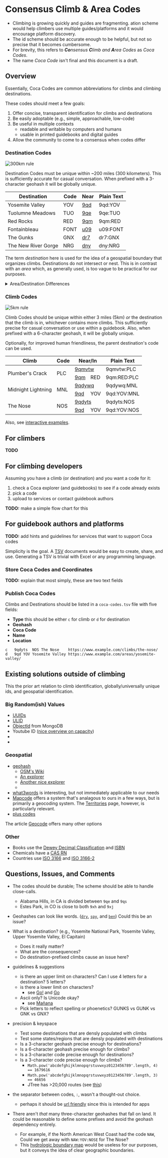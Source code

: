 # Consensus Climb & Area Codes

- Climbing is growing quickly and guides are fragmenting.
  ation scheme would help climbers
  use multiple guides/platforms and it would encourage platform discovery.
- The id scheme should be accurate enough to be helpful,
  but not so precise that it becomes cumbersome.
- For brevity, this refers to
  _<strong>Co</strong>nsensus <strong>C</strong>limb and <strong>A</strong>rea Codes_
  as
  _Coca Codes_.
- The name _Coca Code_ isn't final and this document is a draft.

## Overview

Essentially, Coca Codes are common abbreviations for climbs and climbing destinations.

These codes should meet a few goals:

1. Offer concise, transparent identification for climbs and destinations
2. Be easily adoptable (e.g., simple, approachable, low-code)
3. Be useful in multiple contexts
   - readable and writable by computers and humans
   - usable in printed guidebooks and digital guides
4. Allow the community to come to a consensus
   when codes differ
  
### Destination Codes
  
![300km rule](300km-rule.svg)

Destination Codes must be unique within ~200 miles (300 kilometers).
This is sufficiently accurate for casual conversation.
When prefixed with a 3-character geohash it will be globally unique.

<table>
  <thead>
    <tr>
      <th>Destination</th>
      <th>Code</th>
      <th>Near</th>
      <th>Plain Text</th>
    </tr>
  </thead>
  <tbody>
    <tr>
      <td>Yosemite Valley</td>
      <td>YOV</td>
      <td><a href="https://geohash.softeng.co/9qd">9qd</a></td>
      <td class="codes-table__code">9qd:YOV</td>
    </tr>
    <tr>
      <td>Tuolumne Meadows</td>
      <td>TUO</td>
      <td><a href="https://geohash.softeng.co/9qe">9qe</a></td>
      <td class="codes-table__code">9qe:TUO</td>
    </tr>
    <tr>
      <td>Red Rocks</td>
      <td>RED</td>
      <td><a href="https://geohash.softeng.co/9qm">9qm</a></td>
      <td class="codes-table__code">9qm:RED</td>
    </tr>
    <tr>
      <td>Fontainbleau</td>
      <td>FONT</td>
      <td><a href="https://geohash.softeng.co/u09">u09</a></td>
      <td class="codes-table__code">u09:FONT</td>
    </tr>
    <tr>
      <td>The Gunks</td>
      <td>GNX</td>
      <td><a href="https://geohash.softeng.co/dr7">dr7</a></td>
      <td class="codes-table__code">dr7:GNX</td>
    </tr>
    <tr>
      <td>The New River Gorge</td>
      <td>NRG</td>
      <td><a href="https://geohash.softeng.co/dny">dny</a></td>
      <td class="codes-table__code">dny:NRG</td>
    </tr>
  </tbody>
</table>


The term <em>destination</em> here is used for the idea of
a geospatial boundary that organizes climbs.
Destinations do not intersect or nest.
This is in contrast with an <em>area</em> which, as generally used,
is too vague to be practical for our purposes.

<details>
  <summary>Area/Destination Differences</summary>
  <p>
    Take the The Red River Gorge: from North to South it&apos;s about
    <a href="https://www.redriverclimbing.com/RRCGuide/?type=map">20 miles</a>,
    and it contains smaller regions,
    sometimes sub-divided by ownership,
    which contain crags,
    these can be organized by walls,
    and sometimes divided further into sections of walls. 
  </p>
  
  </p>
    The Red River Gorge is an extreme example that
    highlights the mess around what's considered an area.
    For our purposes, we need a simple solution to identify climbs;
    adding <em>areas</em> could get out of hand quickly.
  </p>
</details>

### Climb Codes

![5km rule](5km-rule.svg)
  
Climb Codes should be unique within either 3 miles (5km)
_or_ the destination that the climb is in,
whichever contains more climbs.
This sufficiently precise for casual conversation or use within a guidebook.
Also, when prefixed with a 6-character geohash, it will be globally unique.

Optionally, for improved human friendliness,
the parent destination&apos;s code can be used.

<table>
  <thead>
    <tr>
      <th>Climb</th>
      <th>Code</th>
      <th colspan=2>Near/In</th>
      <th>Plain Text</th>
    </tr>
  </thead>
  <tbody>
    <tr>
      <td rowspan=2>Plumber&apos;s Crack</td>
      <td rowspan=2>PLC</td>
      <td colspan=2><a href="https://geohash.softeng.co/9qmvtw">9qmvtw</a></td>
      <td class="codes-table__code">9qmvtw:PLC</td>
    </tr>
    <tr>
      <td><a href="https://geohash.softeng.co/9qm">9qm</a></td>
      <td>RED</td>
      <td class="codes-table__code">9qm:RED:PLC</td>
    </tr>
    <tr>
      <td rowspan=2>Midnight Lightning</td>
      <td rowspan=2>MNL</td>
      <td colspan=2><a href="https://geohash.softeng.co/9qdywq">9qdywq</a></td>
      <td class="codes-table__code">9qdywq:MNL</td>
    </tr>
    <tr>
      <td><a href="https://geohash.softeng.co/9qd">9qd</a></td>
      <td>YOV</td>
      <td class="codes-table__code">9qd:YOV:MNL</td>
    </tr>
    <tr>
      <td rowspan=2>The Nose</td>
      <td rowspan=2>NOS</td>
      <td colspan=2><a href="https://geohash.softeng.co/9qdyts">9qdyts</a></td>
      <td class="codes-table__code">9qdyts:NOS</td>
    </tr>
    <tr>
      <td><a href="https://geohash.softeng.co/9qd">9qd</a></td>
      <td>YOV</td>
      <td class="codes-table__code">9qd:YOV:NOS</td>
    </tr>
  </tbody>
</table>

Also, see
[interactive examples](https://stele-climbing.gitlab.io/climb-and-area-codes/examples/).

## For climbers

**TODO**

<!--
  this will be a short section about how to take advantage of the codes;
  climbers in general will only be treating them as a tool.
-->

## For climbing developers

Assuming you have a climb (or destination) and you want a code for it:

1. check a Coca explorer (and guidebooks) to see if a code already exists
2. pick a code
   <!-- abstract ids or non-literal names prevent renaming issues -->
3. upload to services or contact guidebook authors

**TODO:** make a simple flow chart for this

## For guidebook authors and platforms

**TODO:** add hints and guidelines for services that want to support Coca codes

Simplicity is the goal.
A <a href="https://en.wikipedia.org/wiki/Tab-separated_values" title="text/tab-separated-values">TSV</a>
documents would be easy to create, share, and use.
Generating a TSV is trivial with Excel or any programming language.


### Store Coca Codes and Coordinates

**TODO:** explain that most simply, these are two text fields

### Publish Coca Codes

Climbs and Destinations should be listed
in a `coca-codes.tsv` file with five fields:

- **Type** this should be either `c` for climb or `d` for destination
- **Geohash**
- **Coca Code**
- **Name**
- **Location**

```tsv
c	9qdyts	NOS	The Nose	https://www.example.com/climbs/the-nose/
d	9qd	YOV	Yosemite Valley	https://www.example.com/areas/yosemite-valley/
```

## Existing solutions outside of climbing

This the prior art relation to climb identification,
globally/universally unique ids,
and geospatial identification.

### Big Random(ish) Values

- [UUIDs](https://datatracker.ietf.org/doc/html/rfc4122)
- [ULID](https://github.com/ulid/spec)
- [ObjectId](https://www.mongodb.com/docs/manual/reference/method/ObjectId/) from MongoDB
- Youtube ID
  ([nice overview on capacity](https://www.youtube.com/watch?v=gocwRvLhDf8))
- []()
- []()
  
<!-- https://sudhir.io/uuids-ulids -->

### Geospatial

- [geohash](http://geohash.org/)
  - [OSM's Wiki](https://wiki.openstreetmap.org/wiki/Geohash)
  - [An explorer](https://www.movable-type.co.uk/scripts/geohash.html)
  - [Another nice explorer](https://geohash.softeng.co/)
  - []()
- [what3words](https://what3words.com/)
  is interesting, but not immediately applicable to our needs
- [Mapcode](https://www.mapcode.com/)
  offers a system that's analagous to ours in a few ways,
  but is primarily a geocoding system.
  The [Territories](https://www.mapcode.com/territory) page, however,
  is particularly relevant.
- [plus codes](https://maps.google.com/pluscodes/)

The article [Geocode](https://en.wikipedia.org/wiki/Geocode)
offers many other options

### Other

- Books use the
  [Dewey Decimal Classification](https://en.wikipedia.org/wiki/Dewey_Decimal_Classification)
  and
  [ISBN](https://en.wikipedia.org/wiki/International_Standard_Book_Number)
- Chemicals have a
  [CAS RN](https://en.wikipedia.org/wiki/CAS_Registry_Number)
- Countries use 
  [ISO 3166](https://en.wikipedia.org/wiki/ISO_3166)
  and
  [ISO 3166-2](https://en.wikipedia.org/wiki/ISO_3166-2)



## Questions, Issues, and Comments
- The codes should be durable;
  The scheme should be able to handle close-calls.
  - Alabama Hills, in CA is divided between `9qe` and `9qs`
  - Estes Park, in CO is close to both `9xh` and `9xj`
- Geohashes can look like words.
  ([`dry`](https://geohash.softeng.co/dry),
   [`spy`](https://geohash.softeng.co/spy), and
   [`ben`](https://geohash.softeng.co/ben))
  Could this be an issue?
    
- What is a destination?
  (e.g., Yosemite National Park, Yosemite Valley, Upper Yosemite Valley, El Capitain)
  - Does it really matter?
  - What are the consequences?
  - Do destination-prefixed climbs cause an issue here?
- guidelines & suggestions    
  - is there an upper limit on characters?
    Can I use 4 letters for a destination?
    5 letters?
  - is there a  lower limit on characters?
    - see [Go!](https://www.mountainproject.com/route/106004766/go)
      and [Go](https://www.mountainproject.com/route/113230570/go)
  - Ascii only? Is Unicode okay?
    - see [Mañana](https://www.mountainproject.com/route/105835105/manana)
  - Pick letters to reflect spelling or phoenetics?
    GUNKS vs GUNK vs GNK vs GNX?
- precision & keyspace
  - Test some destinations that are densly populated with climbs
  - Test some states/regions that are densly populated with destinations
  - Is a 3-character geohash precise enough for destinations?
  - Is a 6-character geohash precise enough for climbs?
  - Is a 3-character code precise enough for destinations?
  - Is a 3-character code precise enough for climbs?
    - `Math.pow('abcdefghijklmnopqrstuvwxyz0123456789'.length, 4) == 1679616`
    - `Math.pow('abcdefghijklmnopqrstuvwxyz0123456789'.length, 3) == 46656`
    - JTree has &gt;20,000 routes
      (see <a href="https://www.youtube.com/watch?v=HQUwdfuEkKk">this</a>)
- the separator between codes, `:`, wasn't a thought-out choice.
  - perhaps it should be
    [url friendly](https://stackoverflow.com/questions/695438/what-are-the-safe-characters-for-making-urls)
    since this is intended for apps

- There aren't _that_ many three-character geohashes that fall on land.
  It could be reasonable to define some prefixes and avoid the geohash dependency entirely.
  - For example, if the North American West Coast had the code `NAW`,
    Could we get away with `NAW:YOV:NOSE` for The Nose?
  - This [hydrologic boundary map](https://en.wikipedia.org/wiki/File:Huc_region-edit.png)
    would be useless for our purposes,
    but it conveys the idea of clear geographic boundaries.
